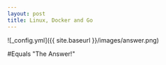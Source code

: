 ```yaml
---
layout: post
title: Linux, Docker and Go
---
```




![_config.yml]({{ site.baseurl }}/images/answer.png)

#Equals "The Answer!"
